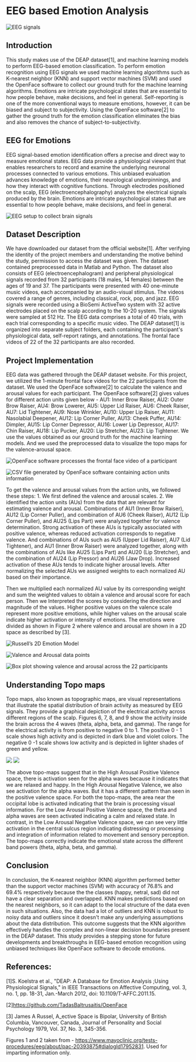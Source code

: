 # EEG based Emotion Analysis

![EEG signals](images/figure1.png)

## Introduction
This study makes use of the DEAP dataset[1], and machine learning models to perform EEG-based emotion classification. To perform emotion recognition using EEG signals we used machine learning algorithms such as K-nearest neighbor (KNN) and support vector machines (SVM) and used the OpenFace software to collect our ground truth for the machine learning algorithms. Emotions are intricate psychological states that are essential to how people behave, make decisions, and feel in general. Self-reporting is one of the more conventional ways to measure emotions, however, it can be biased and subject to subjectivity. Using the OpenFace software[2] to gather the ground truth for the emotion classification eliminates the bias and also removes the chance of subject-to-subjectivity.

## EEG for Emotions 
EEG signal-based emotion identification offers a precise and direct way to measure emotional states. EEG data provide a physiological viewpoint that enables researchers to record and examine the underlying neuronal processes connected to various emotions. This unbiased evaluation advances knowledge of emotions, their neurological underpinnings, and how they interact with cognitive functions. Through electrodes positioned on the scalp, EEG (electroencephalography) analyzes the electrical signals produced by the brain. Emotions are intricate psychological states that are essential to how people behave, make decisions, and feel in general. 

![EEG setup to collect brain signals](images/figure2.png)

## Dataset Description
We have downloaded our dataset from the official website[1]. After verifying the identity of the project members and understanding the motive behind the study, permission to access the dataset was given. The dataset contained preprocessed data in Matlab and Python. The dataset also consists of EEG (electroencephalogram) and peripheral physiological signals recorded from 32 participants (18 males, 14 females) between the ages of 19 and 37. The participants were presented with 40 one-minute music videos, each accompanied by an audio-visual stimulus. The videos covered a range of genres, including classical, rock, pop, and jazz. EEG signals were recorded using a BioSemi ActiveTwo system with 32 active electrodes placed on the scalp according to the 10-20 system. The signals were sampled at 512 Hz. The EEG data comprises a total of 40 trials, with each trial corresponding to a specific music video. The DEAP dataset[1] is organized into separate subject folders, each containing the participant's physiological data, self-report ratings, and annotations. The frontal face videos of 22 of the 32 participants are also recorded.

## Project Implementation
EEG data was gathered through the DEAP dataset website. For this project, we utilized the 1-minute frontal face videos for the 22 participants from the dataset. We used the OpenFace software[2] to calculate the valence and arousal values for each participant. The OpenFace software[2] gives values for different action units given below - AU1: Inner Brow Raiser, AU2: Outer Brow Raiser, AU4: Brow Lowerer, AU5: Upper Lid Raiser, AU6: Cheek Raiser, AU7: Lid Tightener, AU9: Nose Wrinkler, AU10: Upper Lip Raiser, AU11: Nasolabial Deepener, AU12: Lip Corner Puller, AU13: Cheek Puffer, AU14: Dimpler, AU15: Lip Corner Depressor, AU16: Lower Lip Depressor, AU17: Chin Raiser, AU18: Lip Pucker, AU20: Lip Stretcher, AU23: Lip Tightener. We use the values obtained as our ground truth for the machine learning models. And we used the preprocessed data to visualize the topo maps for the valence-arousal space. 

![OpenFace software processes the frontal face video of a participant](images/openface-soft.png)

![CSV file generated by OpenFace software containing action units information](images/excel-sheet.png)

To get the valence and arousal values from the action units, we followed these steps: 1. We first defined the valence and arousal scales. 2. We identified the action units (AUs) from the data that are relevant for estimating valence and arousal. Combinations of AU1 (Inner Brow Raiser), AU12 (Lip Corner Puller), and combination of AU6 (Cheek Raiser), AU12 (Lip Corner Puller), and AU25 (Lips Part) were analyzed together for valence determination. Strong activation of these AUs is typically associated with positive valence, whereas reduced activation corresponds to negative valence. And combinations of AUs such as AU5 (Upper Lid Raiser), AU7 (Lid Tightener), and AU1 (Inner Brow Raiser)  were analyzed together, along with the combinations of AUs like AU25 (Lips Part) and AU20 (Lip Stretcher), and the combination of AU24 (Lip Pressor) and AU26 (Jaw Drop). Increased activation of these AUs tends to indicate higher arousal levels. After normalizing the selected AUs we assigned weights to each normalized AU based on their importance. 

Then we multiplied each normalized AU value by its corresponding weight and sum the weighted values to obtain a valence and arousal score for each person. Then we Interpreted the scores by considering the direction and magnitude of the values. Higher positive values on the valence scale represent more positive emotions, while higher values on the arousal scale indicate higher activation or intensity of emotions. The emotions were divided as shown in Figure 2 where valence and arousal are shown in a 2D space as described by [3]. 

![Russell’s 2D Emotion Model](images/russel-2d-model.png)

![Valence and Arousal data points](images/scatter-plot.png)

![Box plot showing valence and arousal across the 22 participants](images/box-plot.png)

## Understanding Topo maps
Topo maps, also known as topographic maps, are visual representations that illustrate the spatial distribution of brain activity as measured by EEG signals. They provide a graphical depiction of the electrical activity across different regions of the scalp. Figures 6, 7, 8, and 9 show the activity inside the brain across the 4 waves (theta, alpha, beta, and gamma). The range for the electrical activity is from positive to negative 0 to 1. The positive 0 - 1 scale shows high activity and is depicted in dark blue and violet colors. The negative 0 -1 scale shows low activity and is depicted in lighter shades of green and yellow. 

![](images/topo-map-1.png)
![](images/topo-map-2.png)

The above topo-maps suggest that in the High Arousal Positive Valence space, there is activation seen for the alpha waves because it indicates that we are relaxed and happy. In the High Arousal Negative Valence, we also see activation for the alpha waves. But it has a different pattern than seen in the positive valence space. For both the topo-maps, the area near the occipital lobe is activated indicating that the brain is processing visual information. For the Low Arousal Positive Valence space, the theta and alpha waves are seen activated indicating a calm and relaxed state. In contrast, in the Low Arousal Negative Valence space, we can see very little activation in the central sulcus region indicating distressing or processing and integration of information related to movement and sensory perception. The topo-maps correctly indicate the emotional state across the different band powers (theta, alpha, beta, and gamma).

## Conclusion
In conclusion, the K-nearest neighbor (KNN) algorithm performed better than the support vector machines (SVM) with accuracy of 76.8% and 69.4% respectively because the the classes (happy, netral, sad) did not have a clear separation and overlapped. KNN makes predictions based on the nearest neighbors, so it can adapt to the local structure of the data even in such situations. Also, the data had a lot of outliers and KNN is robust to noisy data and outliers since it doesn't make any underlying assumptions about the data distribution. This outcome suggests that the KNN algorithm effectively handles the complex and non-linear decision boundaries present in the DEAP dataset. This study provides a stepping stone for future developments and breakthroughs in EEG-based emotion recognition using unbiased techniques like OpenFace software to decode emotions. 

## References:
[1]S. Koelstra et al., "DEAP: A Database for Emotion Analysis ;Using Physiological Signals," in IEEE Transactions on Affective Computing, vol. 3, no. 1, pp. 18-31, Jan.-March 2012, doi: 10.1109/T-AFFC.2011.15.

[2]https://github.com/TadasBaltrusaitis/OpenFace

[3] James A Russel, A_ective Space is Bipolar, University of British Columbia, Vancouver, Canada, Journal of Personality and Social Psychology 1979, Vol. 37, No. 3, 345-356. 

Figures 1 and 2 taken from - https://www.mayoclinic.org/tests-procedures/eeg/about/pac-20393875#dialogId17952831. Used for imparting information only. 

